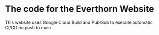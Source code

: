 # The code for the Everthorn Website

This website uses Google Cloud Build and Pub/Sub to execute automatic CI/CD on push to main
